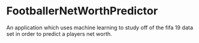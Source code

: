 # FootballerNetWorthPredictor
An application which uses machine learning to study off of the fifa 19 data set in order to predict a players net worth.
